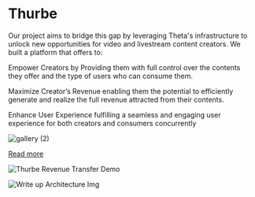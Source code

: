 # Thurbe

Our project aims to bridge this gap by leveraging Theta's infrastructure to unlock new opportunities for video and livestream content creators. We built a platform that offers to:

Empower Creators by Providing them with full control over the contents they offer and the type of users who can consume them.

Maximize Creator’s Revenue enabling them the potential to efficiently generate and realize the full revenue attracted from their contents.

Enhance User Experience fulfilling a seamless and engaging user experience for both creators and consumers concurrently

![gallery (2)](https://github.com/user-attachments/assets/6f34f8b5-9c31-4a03-8cc5-02246f8e2d1a)

[Read more](https://devpost.com/software/thube)

![Thurbe Revenue Transfer Demo](https://github.com/user-attachments/assets/c72c7d95-3ee1-4fc0-997d-87829431bdae)

![Write up Architecture Img](https://github.com/user-attachments/assets/397ee6a9-ce39-4668-bb1a-abc305925b3b)
